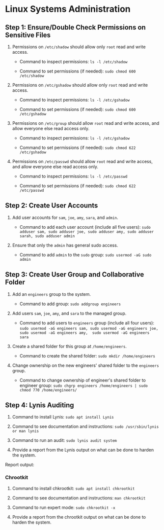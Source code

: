 # Linux Systems Administration

## Step 1: Ensure/Double Check Permissions on Sensitive Files

1. Permissions on `/etc/shadow` should allow only `root` read and write access.

    - Command to inspect permissions: ` ls -l /etc/shadow `

    - Command to set permissions (if needed): ` sudo chmod 600 /etc/shadow `

2. Permissions on `/etc/gshadow` should allow only `root` read and write access.

    - Command to inspect permissions: ` ls -l /etc/gshadow `

    - Command to set permissions (if needed):  ` sudo chmod 600 /etc/gshadow `

3. Permissions on `/etc/group` should allow `root` read and write access, and allow everyone else read access only.

    - Command to inspect permissions:  ` ls -l /etc/gshadow `

    - Command to set permissions (if needed):  ` sudo chmod 622 /etc/gshadow `

4. Permissions on `/etc/passwd` should allow `root` read and write access, and allow everyone else read access only.

    - Command to inspect permissions:  ` ls -l /etc/passwd `

    - Command to set permissions (if needed):  ` sudo chmod 622 /etc/passwd `

## Step 2: Create User Accounts

1. Add user accounts for `sam`, `joe`, `amy`, `sara`, and `admin`.

    - Command to add each user account (include all five users):  ` sudo adduser sam, sudo adduser joe, sudo adduser amy, sudo adduser sarah, sudo adduser admin `

2. Ensure that only the `admin` has general sudo access.

    - Command to add `admin` to the `sudo` group:  ` sudo usermod -aG sudo admin `




## Step 3: Create User Group and Collaborative Folder

1. Add an `engineers` group to the system.

    - Command to add group:  ` sudo addgroup engineers ` 

2. Add users `sam`, `joe`, `amy`, and `sara` to the managed group.

    - Command to add users to `engineers` group (include all four users): 
 ` sudo usermod -aG engineers sam, sudo usermod -aG engineers joe,  
 sudo usermod -aG engineers amy,  sudo usermod -aG engineers sara ` 

3. Create a shared folder for this group at `/home/engineers`.

    - Command to create the shared folder:  ` sudo mkdir /home/engineers `

4. Change ownership on the new engineers' shared folder to the `engineers` group.

    - Command to change ownership of engineer's shared folder to engineer group: 
	` sudo chgrp engineers /home/engineers | sudo chmod 770 /home/engineers/ `

## Step 4: Lynis Auditing

1. Command to install Lynis: ` sudo apt install Lynis `

2. Command to see documentation and instructions: ` sudo /usr/sbin/lynis or man lynis `

3. Command to run an audit:  ` sudo lynis audit system `

4. Provide a report from the Lynis output on what can be done to harden the system.

Report output:


### Chrootkit
1. Command to install chkrootkit:  ` sudo apt install chkrootkit `

2. Command to see documentation and instructions:  ` man chkrootkit `

3. Command to run expert mode:  ` sudo chkrootkit -x `

4. Provide a report from the chrootkit output on what can be done to harden the system.
